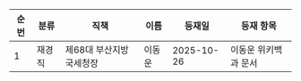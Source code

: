 | 순번 | 분류 | 직책 | 이름 | 등재일 | 등재 항목 | 
|------|------|------|--------|--------|--------------------|
| 1 | 재경직 |제68대 부산지방국세청장 | 이동운 | 2025-10-26 | 이동운 위키백과 문서 |
